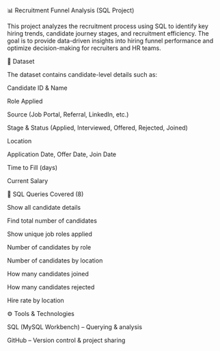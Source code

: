 📊 Recruitment Funnel Analysis (SQL Project)

This project analyzes the recruitment process using SQL to identify key hiring trends, candidate journey stages, and recruitment efficiency.
The goal is to provide data-driven insights into hiring funnel performance and optimize decision-making for recruiters and HR teams.

📂 Dataset

The dataset contains candidate-level details such as:

Candidate ID & Name

Role Applied

Source (Job Portal, Referral, LinkedIn, etc.)

Stage & Status (Applied, Interviewed, Offered, Rejected, Joined)

Location

Application Date, Offer Date, Join Date

Time to Fill (days)

Current Salary

📝 SQL Queries Covered (8)

Show all candidate details

Find total number of candidates

Show unique job roles applied

Number of candidates by role

Number of candidates by location

How many candidates joined

How many candidates rejected

Hire rate by location

⚙️ Tools & Technologies

SQL (MySQL Workbench) – Querying & analysis

GitHub – Version control & project sharing
